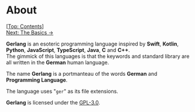 # About #

\[[Top: Contents](./index.md)\]  
[Next: The Basics →](./the-basics.md)

**Gerlang** is an esoteric programming language inspired by **Swift**, **Kotlin**,
 **Python**, **JavaScript**, **TypeScript**, **Java**, **C** and **C++**.  
The gimmick of this languages is that the keywords and standard library are all
 written in the **German** human language.

The name **Gerlang** is a portmanteau of the words **German** and
 **Programming Language**.

The language uses "`ger`" as its file extensions.

**Gerlang** is licensed under the [GPL-3.0].

[GPL-3.0]: https://www.gnu.org/licenses/gpl-3.0.html "The GNU General Public License v3.0 - GNU Project - Free Software Foundation"
